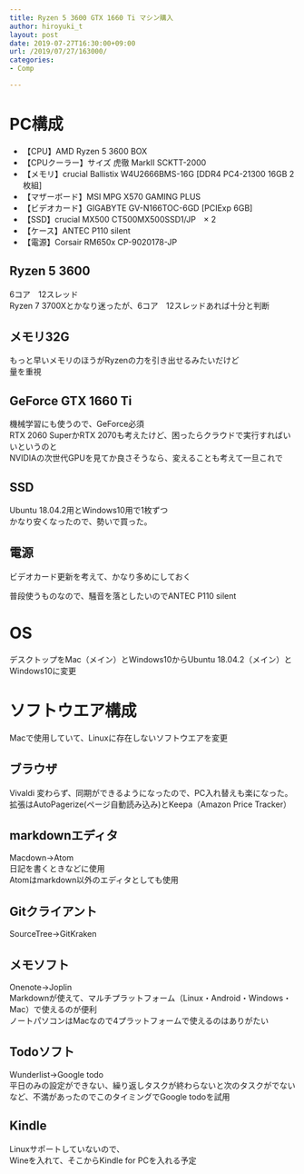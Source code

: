 ```yaml
---
title: Ryzen 5 3600 GTX 1660 Ti マシン購入
author: hiroyuki_t
layout: post
date: 2019-07-27T16:30:00+09:00
url: /2019/07/27/163000/
categories:
- Comp

---
```


# PC構成

- 【CPU】AMD Ryzen 5 3600 BOX
- 【CPUクーラー】サイズ 虎徹 MarkII SCKTT-2000
- 【メモリ】crucial Ballistix W4U2666BMS-16G [DDR4 PC4-21300 16GB 2枚組]
- 【マザーボード】MSI MPG X570 GAMING PLUS
- 【ビデオカード】GIGABYTE GV-N166TOC-6GD [PCIExp 6GB]
- 【SSD】crucial MX500 CT500MX500SSD1/JP　× 2
- 【ケース】ANTEC P110 silent
- 【電源】Corsair RM650x CP-9020178-JP


## Ryzen 5 3600
6コア　12スレッド  
Ryzen 7 3700Xとかなり迷ったが、6コア　12スレッドあれば十分と判断

## メモリ32G
もっと早いメモリのほうがRyzenの力を引き出せるみたいだけど  
量を重視

## GeForce GTX 1660 Ti
機械学習にも使うので、GeForce必須  
RTX 2060 SuperかRTX 2070も考えたけど、困ったらクラウドで実行すればいいというのと  
NVIDIAの次世代GPUを見てか良さそうなら、変えることも考えて一旦これで

## SSD
Ubuntu 18.04.2用とWindows10用で1枚ずつ  
かなり安くなったので、勢いで買った。

## 電源
ビデオカード更新を考えて、かなり多めにしておく


普段使うものなので、騒音を落としたいのでANTEC P110 silent


# OS
デスクトップをMac（メイン）とWindows10からUbuntu 18.04.2（メイン）とWindows10に変更

# ソフトウエア構成
Macで使用していて、Linuxに存在しないソフトウエアを変更

## ブラウザ
Vivaldi
変わらず、同期ができるようになったので、PC入れ替えも楽になった。  
拡張はAutoPagerize(ページ自動読み込み)とKeepa（Amazon Price Tracker）

## markdownエディタ
Macdown→Atom  
日記を書くときなどに使用  
Atomはmarkdown以外のエディタとしても使用

## Gitクライアント
SourceTree→GitKraken

## メモソフト
Onenote→Joplin  
Markdownが使えて、マルチプラットフォーム（Linux・Android・Windows・Mac）で使えるのが便利  
ノートパソコンはMacなので4プラットフォームで使えるのはありがたい

## Todoソフト
Wunderlist→Google todo  
平日のみの設定ができない、繰り返しタスクが終わらないと次のタスクがでないなど、不満があったのでこのタイミングでGoogle todoを試用

## Kindle
Linuxサポートしていないので、  
Wineを入れて、そこからKindle for PCを入れる予定
